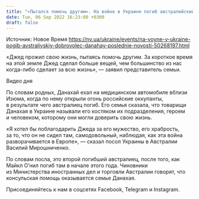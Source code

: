```yaml
---
title: "«Пытался помочь другим». На войне в Украине погиб австралийский доброволец — СМИ"
date: Tue, 06 Sep 2022 16:23:00 +0300
draft: false
---
```

Источник: Новое Время https://nv.ua/ukraine/events/na-voyne-v-ukraine-pogib-avstraliyskiy-dobrovolec-danahay-poslednie-novosti-50268197.html


 «Джед прожил свою жизнь, пытаясь помочь другим. За короткое время на этой земле Джед сделал больше вещей, чем большинство из нас когда-либо сделает за всю жизнь», — заявил представитель семьи.

 Видео дня   

По словам родных, Данахай ехал на медицинском автомобиле вблизи Изюма, когда по нему открыли огонь российские оккупанты, в результате чего австралиец погиб. Его семья сказала, что товарищи Данахая в Украине называли его костяком их подразделения, героем и человеком, которому они могли доверить свою жизнь.

«Я хотел бы поблагодарить Джеда за его мужество, его храбрость, за то, что он не сидел там, самодовольный, наблюдая, как эта война разворачивается в Европе», — сказал посол Украины в Австралии Василий Мирошниченко.

По словам посла, это второй погибший австралиец, после того, как Майкл О’нил погиб там в начале этого года. Чиновники из Министерства иностранных дел и торговли Австралии говорят, что консульская помощь оказывается семье Данахая.

Присоединяйтесь к нам в соцсетях Facebook, Telegram и Instagram.
